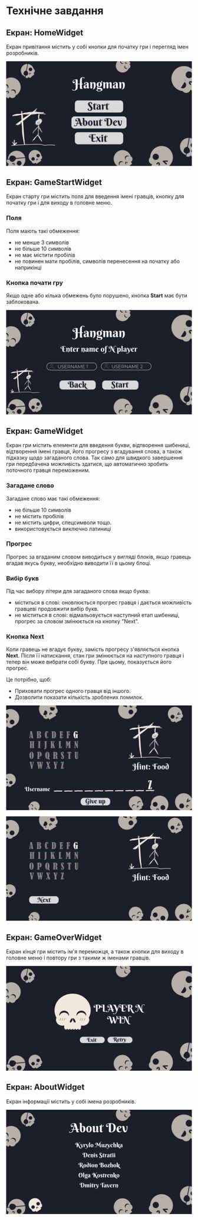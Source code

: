 # Технічне завдання

## Екран: HomeWidget

Екран привітання містить у собі кнопки для початку гри і перегляд імен розробників.

![Design](../../assets/08-design-home-widget.png)

## Екран: GameStartWidget

Екран старту гри містить поля для введення імені гравців, кнопку для початку гри і для виходу в головне меню.

### Поля

Поля мають такі обмеження:

- не менше 3 символів
- не більше 10 символів
- не має містити пробілів
- не повинен мати пробілів, символів перенесення на початку або наприкінці

### Кнопка почати гру

Якщо одне або кілька обмежень було порушено, кнопка **Start** має бути заблокована.

![Design](../../assets/10-design-game-start-widget.png)

## Екран: GameWidget

Екран гри містить елементи для введення букви, відтворення шибениці, відтворення імені гравця, його прогресу з вгадування слова, а також підказку щодо загаданого слова. Так само для швидкого завершення гри передбачена можливість здатися, що автоматично зробить поточного гравця переможеним.

### Загадане слово

Загадане слово має такі обмеження:

- не більше 10 символів
- не містить пробілів
- не містить цифри, спецсимволи тощо.
- використовується виключно латиниці

### Прогрес

Прогрес за вгаданим словом виводиться у вигляді блоків, якщо гравець вгадав якусь букву, необхідно виводити її в цьому блоці.

### Вибір букв

Під час вибору літери для загаданого слова якщо буква:

- міститься в слові: оновлюється прогрес гравця і дається можливість гравцеві продовжити вибір букв.
- не міститься в слові: відмальовується наступний етап шибениці, прогрес за словом змінюється на кнопку "Next".

### Кнопка Next

Коли гравець не вгадує букву, замість прогресу з'являється кнопка **Next**. Після її натискання, стан гри змінюється на наступного гравця і тепер він може вибрати собі букву. При цьому, показується його прогрес.

Це потрібно, щоб:

- Приховати прогрес одного гравця від іншого.
- Дозволити показати кількість зроблених помилок.

![Design](../../assets/11-design-game-widget.png)

![Design](../../assets/12-design-game-inter-widget.png)

## Екран: GameOverWidget

Екран кінця гри містить ім'я переможця, а також кнопки для виходу в головне меню і повтору гри з такими ж іменами гравців.

![Design](../../assets/13-design-game-over-widget.png)

## Екран: AboutWidget

Екран інформації містить у собі імена розробників.

![Design](../../assets/09-design-about-widget.png)
